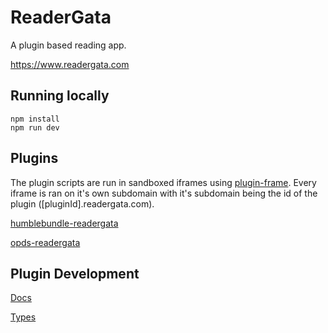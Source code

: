 # ReaderGata

A plugin based reading app.

https://www.readergata.com

## Running locally

```console
npm install
npm run dev
```

## Plugins

The plugin scripts are run in sandboxed iframes using [plugin-frame](https://github.com/elijahgreen/plugin-frame). Every iframe is ran on it's own subdomain with it's subdomain being the id of the plugin ([pluginId].readergata.com).

[humblebundle-readergata](https://github.com/InfoGata/humblebundle-readergata)

[opds-readergata](https://github.com/InfoGata/opds-readergata)

## Plugin Development

[Docs](https://infogata.github.io/readergata-plugin-typings/plugins/plugin-manifest)

[Types](https://github.com/InfoGata/readergata-plugin-typings)
